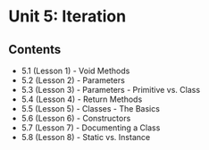 # Unit 5: Iteration

## Contents
- 5.1 (Lesson 1) - Void Methods
- 5.2 (Lesson 2) - Parameters
- 5.3 (Lesson 3) - Parameters - Primitive vs. Class
- 5.4 (Lesson 4) - Return Methods
- 5.5 (Lesson 5) - Classes - The Basics
- 5.6 (Lesson 6) - Constructors
- 5.7 (Lesson 7) - Documenting a Class
- 5.8 (Lesson 8) - Static vs. Instance
